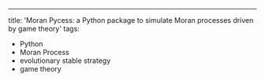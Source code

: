 ---
title: 'Moran Pycess: a Python package to simulate Moran processes driven by game theory'
tags:
- Python
- Moran Process
- evolutionary stable strategy
- game theory

